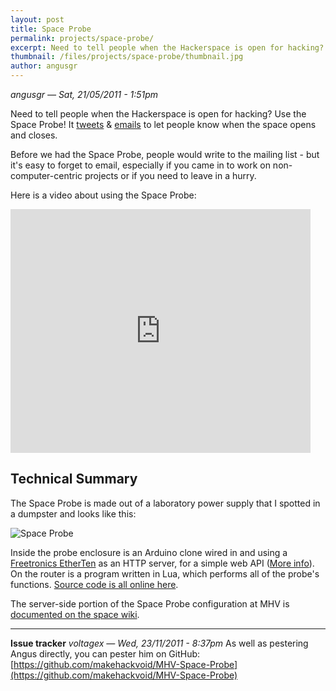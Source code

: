 ```yaml
---
layout: post
title: Space Probe
permalink: projects/space-probe/
excerpt: Need to tell people when the Hackerspace is open for hacking? Use the Space Probe! It tweets & emails to let people know when the space opens and closes.
thumbnail: /files/projects/space-probe/thumbnail.jpg
author: angusgr
---
```


*angusgr — Sat, 21/05/2011 - 1:51pm*

Need to tell people when the Hackerspace is open for hacking? Use the Space Probe! It [tweets](https://twitter.com/makehackvoid) & [emails](//www.makehackvoid.com/mailman/listinfo/makers) to let people know when the space opens and closes.

Before we had the Space Probe, people would write to the mailing list - but it's easy to forget to email, especially if you came in to work on non-computer-centric projects or if you need to leave in a hurry.

Here is a video about using the Space Probe:

<iframe width="480" height="390" src="https://www.youtube.com/embed/7_1P8PqnoWg" frameborder="0" allowfullscreen="true"></iframe>


Technical Summary
-----------------

The Space Probe is made out of a laboratory power supply that I spotted in a dumpster and looks like this:

![Space Probe](/files/projects/space-probe/spaceprobe.jpg)

Inside the probe enclosure is an Arduino clone wired in and using a [Freetronics EtherTen](https://www.freetronics.com/products/etherten) as an HTTP server, for a simple web API ([More info](//www.makehackvoid.com/pipermail/makers/2012-December/004334.html)). On the router is a program written in Lua, which performs all of the probe's functions. [Source code is all online here](https://github.com/makehackvoid/mhv-space-probe).

The server-side portion of the Space Probe configuration at MHV is [documented on the space wiki](//space.makehackvoid.com/wiki/ServerConfig#Space_Probe).

-----------------------

**Issue tracker**
*voltagex — Wed, 23/11/2011 - 8:37pm*
As well as pestering Angus directly, you can pester him on GitHub: [https://github.com/makehackvoid/MHV-Space-Probe](https://github.com/makehackvoid/MHV-Space-Probe)
